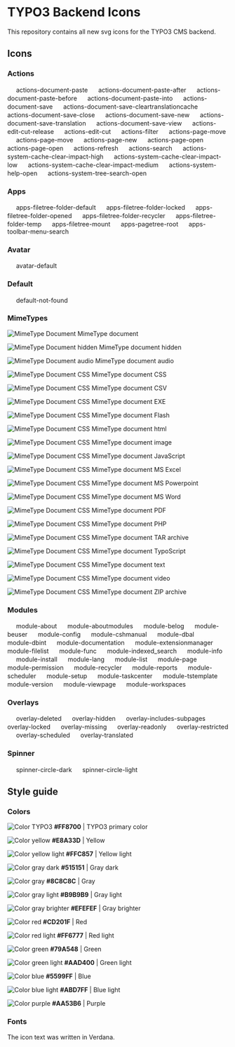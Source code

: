# TYPO3 Backend Icons

This repository contains all new svg icons for the TYPO3 CMS backend.

## Icons

### Actions

<img src="https://rawgit.com/wmdbsystems/T3.Icons/master/src/action/actions-document-paste.svg" height="16" width="16">
actions-document-paste

<img src="https://rawgit.com/wmdbsystems/T3.Icons/master/src/action/actions-document-paste-after.svg" height="16" width="16">
actions-document-paste-after

<img src="https://rawgit.com/wmdbsystems/T3.Icons/master/src/action/actions-document-paste-before.svg" height="16" width="16">
actions-document-paste-before

<img src="https://rawgit.com/wmdbsystems/T3.Icons/master/src/action/actions-document-paste-into.svg" height="16" width="16">
actions-document-paste-into

<img src="https://rawgit.com/wmdbsystems/T3.Icons/master/src/action/actions-document-save.svg" height="16" width="16">
actions-document-save

<img src="https://rawgit.com/wmdbsystems/T3.Icons/master/src/action/actions-document-save-cleartranslationcache.svg" height="16" width="16">
actions-document-save-cleartranslationcache

<img src="https://rawgit.com/wmdbsystems/T3.Icons/master/src/action/actions-document-save-close.svg" height="16" width="16">
actions-document-save-close

<img src="https://rawgit.com/wmdbsystems/T3.Icons/master/src/action/actions-document-save-new.svg" height="16" width="16">
actions-document-save-new

<img src="https://rawgit.com/wmdbsystems/T3.Icons/master/src/action/actions-document-save-translation.svg" height="16" width="16">
actions-document-save-translation

<img src="https://rawgit.com/wmdbsystems/T3.Icons/master/src/action/actions-document-save-view.svg" height="16" width="16">
actions-document-save-view

<img src="https://rawgit.com/wmdbsystems/T3.Icons/master/src/action/actions-edit-cut-release.svg" height="16" width="16">
actions-edit-cut-release

<img src="https://rawgit.com/wmdbsystems/T3.Icons/master/src/action/actions-edit-cut.svg" height="16" width="16">
actions-edit-cut

<img src="https://rawgit.com/wmdbsystems/T3.Icons/master/src/action/actions-filter.svg" height="16" width="16">
actions-filter

<img src="https://rawgit.com/wmdbsystems/T3.Icons/master/src/action/actions-page-move.svg" height="16" width="16">
actions-page-move

<img src="https://rawgit.com/wmdbsystems/T3.Icons/master/src/action/actions-page-move.svg" height="16" width="16">
actions-page-move

<img src="https://rawgit.com/wmdbsystems/T3.Icons/master/src/action/actions-page-new.svg" height="16" width="16">
actions-page-new

<img src="https://rawgit.com/wmdbsystems/T3.Icons/master/src/action/actions-page-open.svg" height="16" width="16">
actions-page-open

<img src="https://rawgit.com/wmdbsystems/T3.Icons/master/src/action/actions-page-open.svg" height="16" width="16">
actions-page-open

<img src="https://rawgit.com/wmdbsystems/T3.Icons/master/src/action/actions-refresh.svg" height="16" width="16">
actions-refresh

<img src="https://rawgit.com/wmdbsystems/T3.Icons/master/src/action/actions-search.svg" height="16" width="16">
actions-search

<img src="https://rawgit.com/wmdbsystems/T3.Icons/master/src/action/actions-system-cache-clear-impact-high.svg" height="16" width="16">
actions-system-cache-clear-impact-high

<img src="https://rawgit.com/wmdbsystems/T3.Icons/master/src/action/actions-system-cache-clear-impact-low.svg" height="16" width="16">
actions-system-cache-clear-impact-low

<img src="https://rawgit.com/wmdbsystems/T3.Icons/master/src/action/actions-system-cache-clear-impact-medium.svg" height="16" width="16">
actions-system-cache-clear-impact-medium

<img src="https://rawgit.com/wmdbsystems/T3.Icons/master/src/action/actions-system-help-open.svg" height="16" width="16">
actions-system-help-open

<img src="https://rawgit.com/wmdbsystems/T3.Icons/master/src/action/actions-system-tree-search-open.svg" height="16" width="16">
actions-system-tree-search-open


### Apps

<img src="https://rawgit.com/wmdbsystems/T3.Icons/master/src/app/apps-filetree-folder-default.svg" height="16" width="16">
apps-filetree-folder-default

<img src="https://rawgit.com/wmdbsystems/T3.Icons/master/src/app/apps-filetree-folder-locked.svg" height="16" width="16">
apps-filetree-folder-locked

<img src="https://rawgit.com/wmdbsystems/T3.Icons/master/src/app/apps-filetree-folder-opened.svg" height="16" width="16">
apps-filetree-folder-opened

<img src="https://rawgit.com/wmdbsystems/T3.Icons/master/src/app/apps-filetree-folder-recycler.svg" height="16" width="16">
apps-filetree-folder-recycler

<img src="https://rawgit.com/wmdbsystems/T3.Icons/master/src/app/apps-filetree-folder-temp.svg" height="16" width="16">
apps-filetree-folder-temp

<img src="https://rawgit.com/wmdbsystems/T3.Icons/master/src/app/apps-filetree-mount.svg" height="16" width="16">
apps-filetree-mount

<img src="https://rawgit.com/wmdbsystems/T3.Icons/master/src/app/apps-pagetree-root.svg" height="16" width="16">
apps-pagetree-root

<img src="https://rawgit.com/wmdbsystems/T3.Icons/master/src/app/apps-toolbar-menu-search.svg" height="16" width="16">
apps-toolbar-menu-search


### Avatar

<img src="https://rawgit.com/wmdbsystems/T3.Icons/master/src/avatar/avatar-default.svg" height="16" width="16">
avatar-default


### Default

<img src="https://rawgit.com/wmdbsystems/T3.Icons/master/src/default/default-not-found.svg" height="16" width="16">
default-not-found


### MimeTypes

![MimeType Document](https://rawgit.com/wmdbsystems/T3.Icons/master/src/mimetypes/mimetype.svg "MimeType Document")
MimeType document

![MimeType Document hidden](https://rawgit.com/wmdbsystems/T3.Icons/master/src/mimetypes/mimetype-hidden.svg "MimeType Document CSS")
MimeType document hidden

![MimeType Document audio](https://rawgit.com/wmdbsystems/T3.Icons/master/src/mimetypes/mimetype-audio.svg "MimeType Document audio")
MimeType document audio

![MimeType Document CSS](https://rawgit.com/wmdbsystems/T3.Icons/master/src/mimetypes/mimetype-css.svg "MimeType Document CSS")
MimeType document CSS

![MimeType Document CSS](https://rawgit.com/wmdbsystems/T3.Icons/master/src/mimetypes/mimetype-csv.svg "MimeType Document CSS")
MimeType document CSV

![MimeType Document CSS](https://rawgit.com/wmdbsystems/T3.Icons/master/src/mimetypes/mimetype-exe.svg "MimeType Document CSS")
MimeType document EXE

![MimeType Document CSS](https://rawgit.com/wmdbsystems/T3.Icons/master/src/mimetypes/mimetype-flash.svg "MimeType Document CSS")
MimeType document Flash

![MimeType Document CSS](https://rawgit.com/wmdbsystems/T3.Icons/master/src/mimetypes/mimetype-html.svg "MimeType Document CSS")
MimeType document html

![MimeType Document CSS](https://rawgit.com/wmdbsystems/T3.Icons/master/src/mimetypes/mimetype-image.svg "MimeType Document CSS")
MimeType document image

![MimeType Document CSS](https://rawgit.com/wmdbsystems/T3.Icons/master/src/mimetypes/mimetype-js.svg "MimeType Document CSS")
MimeType document JavaScript

![MimeType Document CSS](https://rawgit.com/wmdbsystems/T3.Icons/master/src/mimetypes/mimetype-ms-excel.svg "MimeType Document CSS")
MimeType document MS Excel

![MimeType Document CSS](https://rawgit.com/wmdbsystems/T3.Icons/master/src/mimetypes/mimetype-ms-powerpoint.svg "MimeType Document CSS")
MimeType document MS Powerpoint

![MimeType Document CSS](https://rawgit.com/wmdbsystems/T3.Icons/master/src/mimetypes/mimetype-ms-word.svg "MimeType Document CSS")
MimeType document MS Word

![MimeType Document CSS](https://rawgit.com/wmdbsystems/T3.Icons/master/src/mimetypes/mimetype-pdf.svg "MimeType Document CSS")
MimeType document PDF

![MimeType Document CSS](https://rawgit.com/wmdbsystems/T3.Icons/master/src/mimetypes/mimetype-php.svg "MimeType Document CSS")
MimeType document PHP

![MimeType Document CSS](https://rawgit.com/wmdbsystems/T3.Icons/master/src/mimetypes/mimetype-tar.svg "MimeType Document CSS")
MimeType document TAR archive

![MimeType Document CSS](https://rawgit.com/wmdbsystems/T3.Icons/master/src/mimetypes/mimetype-ts.svg "MimeType Document CSS")
MimeType document TypoScript

![MimeType Document CSS](https://rawgit.com/wmdbsystems/T3.Icons/master/src/mimetypes/mimetype-txt.svg "MimeType Document CSS")
MimeType document text

![MimeType Document CSS](https://rawgit.com/wmdbsystems/T3.Icons/master/src/mimetypes/mimetype-video.svg "MimeType Document CSS")
MimeType document video

![MimeType Document CSS](https://rawgit.com/wmdbsystems/T3.Icons/master/src/mimetypes/mimetype-zip.svg "MimeType Document CSS")
MimeType document ZIP archive


### Modules

<img src="https://rawgit.com/wmdbsystems/T3.Icons/master/src/module/module-about.svg" height="16" width="16">
module-about

<img src="https://rawgit.com/wmdbsystems/T3.Icons/master/src/module/module-aboutmodules.svg" height="16" width="16">
module-aboutmodules

<img src="https://rawgit.com/wmdbsystems/T3.Icons/master/src/module/module-belog.svg" height="16" width="16">
module-belog

<img src="https://rawgit.com/wmdbsystems/T3.Icons/master/src/module/module-beuser.svg" height="16" width="16">
module-beuser

<img src="https://rawgit.com/wmdbsystems/T3.Icons/master/src/module/module-config.svg" height="16" width="16">
module-config

<img src="https://rawgit.com/wmdbsystems/T3.Icons/master/src/module/module-cshmanual.svg" height="16" width="16">
module-cshmanual

<img src="https://rawgit.com/wmdbsystems/T3.Icons/master/src/module/module-dbal.svg" height="16" width="16">
module-dbal

<img src="https://rawgit.com/wmdbsystems/T3.Icons/master/src/module/module-dbint.svg" height="16" width="16">
module-dbint

<img src="https://rawgit.com/wmdbsystems/T3.Icons/master/src/module/module-documentation.svg" height="16" width="16">
module-documentation

<img src="https://rawgit.com/wmdbsystems/T3.Icons/master/src/module/module-extensionmanager.svg" height="16" width="16">
module-extensionmanager

<img src="https://rawgit.com/wmdbsystems/T3.Icons/master/src/module/module-filelist.svg" height="16" width="16">
module-filelist

<img src="https://rawgit.com/wmdbsystems/T3.Icons/master/src/module/module-func.svg" height="16" width="16">
module-func

<img src="https://rawgit.com/wmdbsystems/T3.Icons/master/src/module/module-indexed_search.svg" height="16" width="16">
module-indexed_search

<img src="https://rawgit.com/wmdbsystems/T3.Icons/master/src/module/module-info.svg" height="16" width="16">
module-info

<img src="https://rawgit.com/wmdbsystems/T3.Icons/master/src/module/module-install.svg" height="16" width="16">
module-install

<img src="https://rawgit.com/wmdbsystems/T3.Icons/master/src/module/module-lang.svg" height="16" width="16">
module-lang

<img src="https://rawgit.com/wmdbsystems/T3.Icons/master/src/module/module-list.svg" height="16" width="16">
module-list

<img src="https://rawgit.com/wmdbsystems/T3.Icons/master/src/module/module-page.svg" height="16" width="16">
module-page

<img src="https://rawgit.com/wmdbsystems/T3.Icons/master/src/module/module-permission.svg" height="16" width="16">
module-permission

<img src="https://rawgit.com/wmdbsystems/T3.Icons/master/src/module/module-recycler.svg" height="16" width="16">
module-recycler

<img src="https://rawgit.com/wmdbsystems/T3.Icons/master/src/module/module-reports.svg" height="16" width="16">
module-reports

<img src="https://rawgit.com/wmdbsystems/T3.Icons/master/src/module/module-scheduler.svg" height="16" width="16">
module-scheduler

<img src="https://rawgit.com/wmdbsystems/T3.Icons/master/src/module/module-setup.svg" height="16" width="16">
module-setup

<img src="https://rawgit.com/wmdbsystems/T3.Icons/master/src/module/module-taskcenter.svg" height="16" width="16">
module-taskcenter

<img src="https://rawgit.com/wmdbsystems/T3.Icons/master/src/module/module-tstemplate.svg" height="16" width="16">
module-tstemplate

<img src="https://rawgit.com/wmdbsystems/T3.Icons/master/src/module/module-version.svg" height="16" width="16">
module-version

<img src="https://rawgit.com/wmdbsystems/T3.Icons/master/src/module/module-viewpage.svg" height="16" width="16">
module-viewpage

<img src="https://rawgit.com/wmdbsystems/T3.Icons/master/src/module/module-workspaces.svg" height="16" width="16">
module-workspaces


### Overlays

<img src="https://rawgit.com/wmdbsystems/T3.Icons/master/src/overlay/overlay-deleted.svg" height="16" width="16">
overlay-deleted

<img src="https://rawgit.com/wmdbsystems/T3.Icons/master/src/overlay/overlay-hidden.svg" height="16" width="16">
overlay-hidden

<img src="https://rawgit.com/wmdbsystems/T3.Icons/master/src/overlay/overlay-includes-subpages.svg" height="16" width="16">
overlay-includes-subpages

<img src="https://rawgit.com/wmdbsystems/T3.Icons/master/src/overlay/overlay-locked.svg" height="16" width="16">
overlay-locked

<img src="https://rawgit.com/wmdbsystems/T3.Icons/master/src/overlay/overlay-missing.svg" height="16" width="16">
overlay-missing

<img src="https://rawgit.com/wmdbsystems/T3.Icons/master/src/overlay/overlay-readonly.svg" height="16" width="16">
overlay-readonly

<img src="https://rawgit.com/wmdbsystems/T3.Icons/master/src/overlay/overlay-restricted.svg" height="16" width="16">
overlay-restricted

<img src="https://rawgit.com/wmdbsystems/T3.Icons/master/src/overlay/overlay-scheduled.svg" height="16" width="16">
overlay-scheduled

<img src="https://rawgit.com/wmdbsystems/T3.Icons/master/src/overlay/overlay-translated.svg" height="16" width="16">
overlay-translated


### Spinner

<img src="https://rawgit.com/wmdbsystems/T3.Icons/master/src/spinner/spinner-circle-dark.svg" height="16" width="16">
spinner-circle-dark

<img src="https://rawgit.com/wmdbsystems/T3.Icons/master/src/spinner/spinner-circle-light.svg" height="16" width="16">
spinner-circle-light


## Style guide

### Colors

![Color TYPO3](https://rawgit.com/wmdbsystems/T3.Icons/master/material/grafics/colors/color-typo3.svg "Color TYPO3")
**#FF8700** | TYPO3 primary color

![Color yellow](https://rawgit.com/wmdbsystems/T3.Icons/master/material/grafics/colors/color-yellow.svg "Color yellow")
**#E8A33D** | Yellow

![Color yellow light](https://rawgit.com/wmdbsystems/T3.Icons/master/material/grafics/colors/color-yellow-light.svg "Color yellow light")
**#FFC857** | Yellow light

![Color gray dark](https://rawgit.com/wmdbsystems/T3.Icons/master/material/grafics/colors/color-gray-dark.svg "Color gray dark")
**#515151** | Gray dark

![Color gray](https://rawgit.com/wmdbsystems/T3.Icons/master/material/grafics/colors/color-gray.svg "Color gray")
**#8C8C8C** | Gray

![Color gray light](https://rawgit.com/wmdbsystems/T3.Icons/master/material/grafics/colors/color-gray-light.svg "Color gray light")
**#B9B9B9** | Gray light

![Color gray brighter](https://rawgit.com/wmdbsystems/T3.Icons/master/material/grafics/colors/color-gray-brighter.svg "Color gray brighter")
**#EFEFEF** | Gray brighter

![Color red](https://rawgit.com/wmdbsystems/T3.Icons/master/material/grafics/colors/color-red.svg "Color red")
**#CD201F** | Red

![Color red light](https://rawgit.com/wmdbsystems/T3.Icons/master/material/grafics/colors/color-red-light.svg "Color red light")
**#FF6777** | Red light

![Color green](https://rawgit.com/wmdbsystems/T3.Icons/master/material/grafics/colors/color-green.svg "Color green")
**#79A548** | Green

![Color green light](https://rawgit.com/wmdbsystems/T3.Icons/master/material/grafics/colors/color-green-light.svg "Color green light")
**#AAD400** | Green light

![Color blue](https://rawgit.com/wmdbsystems/T3.Icons/master/material/grafics/colors/color-blue.svg "Color blue")
**#5599FF** | Blue

![Color blue light](https://rawgit.com/wmdbsystems/T3.Icons/master/material/grafics/colors/color-blue-light.svg "Color blue light")
**#ABD7FF** | Blue light

![Color purple](https://rawgit.com/wmdbsystems/T3.Icons/master/material/grafics/colors/color-purple.svg "Color purple")
**#AA53B6** | Purple

### Fonts

The icon text was written in Verdana.
